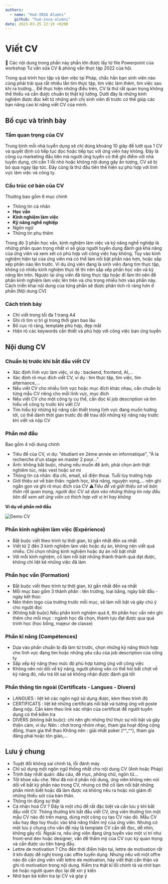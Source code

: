 ```yaml
---
authors:
  - name: "Hué-INSA Alumni"
    github: "hue-insa-alumni"
date: 2023-03-25 22:19 +0200
---
```


# Viết CV

🫶 Các nội dung trong phần này phần lớn được lấy từ file Powerpoint của workshop Tư vấn sửa CV & phỏng vấn thực tập 2022 của hội.

Trong quá trình học tập và làm việc tại Pháp, chắc hẳn bạn sinh viên nào cũng phải trải qua rất nhiều lần tìm thực tập, tìm việc làm thêm, tìm việc sau khi ra trường... Để thực hiện những điều trên, CV là thứ rất quan trọng không thể thiếu và cần được chuẩn bị thật kỹ lưỡng. Dưới đây là những kinh nghiệm được đúc kết từ những anh chị sinh viên đi trước có thể giúp các bạn nâng cao kĩ năng viết CV của mình.

## Bố cục và trình bày

### Tầm quan trọng của CV

Trung bình mỗi nhà tuyển dụng sẽ chỉ dùng khoảng 10 giây để lướt qua 1 CV và quyết định có tiếp tục đọc hoặc tiếp tục với ứng viên hay không. Đây là công cụ marketing đầu tiên mà người ứng tuyển có thể ghi điểm với nhà tuyển dụng, chỉ cần 1 lỗi nhỏ hoặc không nội dung gây ấn tượng, CV sẽ bị bỏ qua ngay lập tức. Đây cũng là thứ đầu tiên thể hiện sự phù hợp với lĩnh vực làm việc và công ty.

### Cấu trúc cơ bản của CV

Thường bao gồm 6 mục chính

- Thông tin cá nhân
- **Học vấn**
- **Kinh nghiệm làm việc**
- **Kỹ năng nghề nghiệp**
- Ngôn ngữ
- Thông tin phụ thêm

Trong đó 3 phần học vấn, kinh nghiệm làm việc và kỹ năng nghề nghiệp là những phần quan trọng nhất vì sẽ giúp người tuyển dụng đánh giá khả năng của ứng viên và xem xét có phù hợp với công việc hay không. Tùy vào kinh nghiệm hiện tại của ứng viên mà có thể làm nổi bật phần nào hơn, hoặc sắp xếp phần nào lên trước. Ví dụ ứng viên đang là sinh viên đang tìm thực tập, không có nhiều kinh nghiệm thực tế thì nên sắp xếp phần học vấn và kỹ năng lên trên. Ngược lại ứng viên đã từng thực tập hoặc đi làm thì nên để phần kinh nghiệm làm việc lên trên và chú trọng nhiều hơn vào phần này. Cách triển khai nội dung của từng phần sẽ được phân tích rõ ràng hơn ở phần [Nội dung CV]

### Cách trình bày

- Chỉ viết trong tối đa 1 trang A4
- Ghi rõ tìm vị trí gì trong thời gian bao lâu
- Bố cục rõ ràng, template phù hợp, đẹp mắt
- Hiện rõ các keywords cần thiết và phù hợp với công việc bạn ứng tuyển

## Nội dung CV

### Chuẩn bị trước khi bắt đầu viết CV

- Xác định lĩnh vực làm việc, ví dụ : backend, frontend, AI,...
- Xác định rõ mục đích viết CV, ví dụ : tìm thực tập, tìm việc, tìm alternance,...
- Nếu viết CV cho nhiều lĩnh vực hoặc mục đích khác nhau, cần chuẩn bị từng mẫu CV riêng cho mỗi lĩnh vực, mục đích
- Nếu viết CV cho một công ty cụ thể, cần đọc kĩ job description và tìm hiểu về công ty trước khi viết CV
- Tìm hiểu kỹ những kỹ năng cần thiết trong lĩnh vực đang muốn hướng tới, có thể dành thời gian trước đó để trau dồi những kỹ năng này trước khi viết và nộp CV

### Phần mở đầu

Bao gồm 4 nội dung chính

- Tiêu đề của CV, ví dụ: "étudiant en 2ème année en informatique", "À la recherche d'un stage en master 2 pour…"
- Ảnh: không bắt buộc, nhưng nếu muốn để ảnh, phải chọn ảnh thật nghiêm túc, mặc vest hoặc sơ mi
- Thông tin cá nhân: địa chỉ, email, số điện thoại. Tuổi tùy trường hợp
- Giới thiệu sơ về bản thân: ngành học, khả năng, nguyện vọng,... nên ghi ngắn gọn và ghi rõ mục đích của CV
  ⚠️*Tiêu đề và giới thiệu sơ về bản thân rất quan trọng, người đọc CV sẽ dựa vào những thông tin này đầu tiên để xem xét ứng viên có thích hợp với vị trí hay không*

**Ví dụ về phần mở đầu**

![Demo CV](democv_1_.png)

### Phần kinh nghiệm làm việc (Expérience)

- Bắt buộc viết theo trình tự thời gian, từ gần nhất đến xa nhất
- Viết từ 2 đến 3 kinh nghiệm làm việc hoặc dự án, không nên viết quá nhiều. Chỉ chọn những kinh nghiệm hoặc dự án nổi bật nhất
- Với mỗi kinh nghiệm, cố làm nổi bật những thành thành quả đạt được, không chỉ liệt kê những việc đã làm

### Phần học vấn (Formation)

- Bắt buộc viết theo trình tự thời gian, từ gần nhất đến xa nhất
- Mỗi mục bao gồm 3 thành phần : tên trường, loại bằng, ngày bắt đầu - ngày kết thúc
- Nên thêm logo của trường trước mỗi mục, sẽ làm nổi bật và gây chú ý cho người đọc
- (Không bắt buộc) Nếu phần kinh nghiệm quá ít, thì phần học vấn nên ghi thêm cho mỗi mục : ngành học đã chọn, thành tựu đạt được qua quá trình học (học bổng, majeur de classe)

### Phần kĩ năng (Compétences)

- Dựa vào phần chuẩn bị đã làm từ trước, chọn những kỹ năng thích hợp cho lĩnh vực đang tìm hoặc những yêu cầu của job description của công ty
- Sắp xếp kỹ năng theo mức độ phù hợp tương ứng với công việc
- Không nên nói dối về kỹ năng, người phỏng vấn có thể hỏi bất chợt về kỹ năng đó, nếu trả lời sai sẽ không nhận được đánh giá tốt

### Phần thông tin ngoài (Certificats - Langues - Divers)

- LANGUES : liệt kê các ngôn ngữ sử dụng được, kèm theo trình độ
- CERTIFICATS : liệt kê những certificats nổi bật và tương ứng với poste đang nộp. Cần kèm theo link xác nhận của certificat để người tuyển dụng có thể kiểm tra
- DIVERS (không bắt buộc): chỉ nên ghi những thứ thực sự nổi bật và gây thiện cảm, ví dụ:
  Nên : chơi trong nhóm nhạc, tham gia hoạt động cộng đồng, tham gia thể thao
  Không nên : giải nhất poker (^^\_^^), tham gia đảng phái hoặc tôn giáo,...

## Lưu ý chung

- Tuyệt đối không sai chính tả, lỗi đánh máy
- Chỉ sử dụng một ngôn ngữ thống nhất cho nội dung CV (Anh hoặc Pháp)
- Trình bày nhất quán: dấu câu, đề mục, phông chữ, ngôn từ…
- Tốt khoe xấu che. Như đã nói ở phần nội dung, ứng viên không nên nói dối về bất kỳ phần nào trong CV, nhưng có thể cố làm nổi bật những phần mình biết hoặc đã làm được và không nêu ra hoặc nói giảm đi những thiếu sót của bản thân.
- Thông tin đúng sự thật
- Cá nhân hoá CV ? Đây là một chủ đề rất đặc biệt và cần lưu ý khi bắt đầu viết CV. Thông thường khi bắt đầu viết CV, ứng viên thường tìm một mẫu CV nào đó trên mạng, dùng một công cụ tạo CV nào đó. Mẫu CV xấu hay đẹp tùy thuộc vào khả năng thẩm mỹ của ứng viên. Nhưng có một lưu ý chung cho vấn đề này là template CV cần dễ đọc, dễ nhìn, không gây rối. Ngoài ra, nếu ứng viên đang ứng tuyển vào một vị trí như front-end dev hoặc designer, vấn đề thẩm mỹ của CV cực kỳ quan trọng và cần được ưu tiên hàng đầu.
- Lettre de motivation ? Cho đến thời điểm hiện tại, lettre de motivation rất ít khi được đề nghị trong các offre tuyển dụng. Nhưng nếu với một offre nào đó cần ứng viên viết lettre de motivation, hãy viết thật cẩn thận và ghi rõ motivation trong nội dung. Kiểm tra thật kĩ lỗi chính tả và nhờ bạn bè hoặc người quen đọc lại để xin ý kiến
- Nhờ bạn bè kiểm tra lại CV và góp ý
